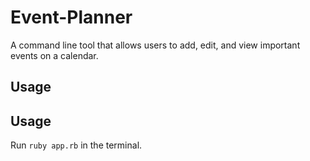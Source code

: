 # Event-Planner

A command line tool that allows users to add, edit, and view important events on a calendar.

## Usage

## Usage

Run ```ruby app.rb``` in the terminal.

